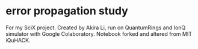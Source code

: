 # error propagation study
For my SciX project. Created by Akira Li, run on QuantumRings and IonQ simulator with Google Colaboratory. Notebook forked and altered from MIT iQuHACK.
